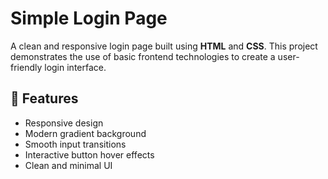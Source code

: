 # Simple Login Page

A clean and responsive login page built using **HTML** and **CSS**. This project demonstrates the use of basic frontend technologies to create a user-friendly login interface.

## 🚀 Features

- Responsive design
- Modern gradient background
- Smooth input transitions
- Interactive button hover effects
- Clean and minimal UI


